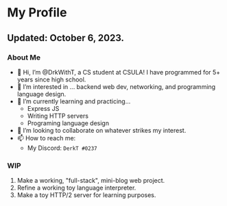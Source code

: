 # My Profile
## Updated: October 6, 2023.

### About Me
- 👋 Hi, I’m @DrkWithT, a CS student at CSULA! I have programmed for 5+ years since high school.
- 👀 I’m interested in ... backend web dev, networking, and programming language design.
- 🌱 I’m currently learning and practicing...
  - Express JS
  - Writing HTTP servers
  - Programing language design
- 💞️ I’m looking to collaborate on whatever strikes my interest.
- 📫 How to reach me:
  - My Discord: `DerkT #0237`

### WIP
 1. Make a working, "full-stack", mini-blog web project.
 2. Refine a working toy language interpreter.
 3. Make a toy HTTP/2 server for learning purposes.
<!---
DrkWithT/DrkWithT is a ✨ special ✨ repository because its `README.md` (this file) appears on your GitHub profile.
You can click the Preview link to take a look at your changes.
--->

